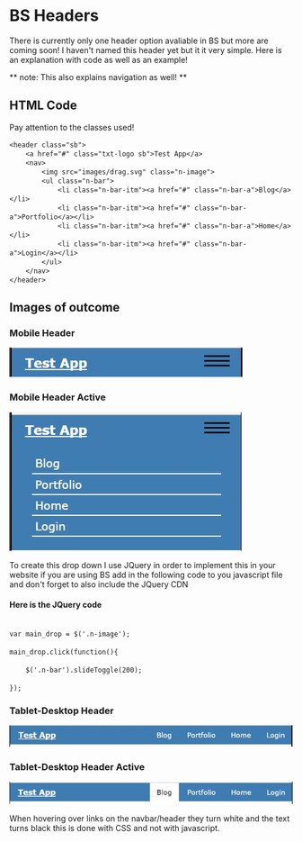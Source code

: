 # BS Headers

There is currently only one header option avaliable in BS but more are coming soon! I haven't named this header yet but it it very simple. Here is an explanation with code as well as an example!

** note: This also explains navigation as well! **

## HTML Code

Pay attention to the classes used!

```
<header class="sb">
    <a href="#" class="txt-logo sb">Test App</a>
    <nav>
        <img src="images/drag.svg" class="n-image">
        <ul class="n-bar">
            <li class="n-bar-itm"><a href="#" class="n-bar-a">Blog</a></li>
            <li class="n-bar-itm"><a href="#" class="n-bar-a">Portfolio</a></li>
            <li class="n-bar-itm"><a href="#" class="n-bar-a">Home</a></li>
            <li class="n-bar-itm"><a href="#" class="n-bar-a">Login</a></li>
        </ul>
    </nav>
</header>
```

## Images of outcome

### Mobile Header
![alt-text][h-m]

### Mobile Header Active
![alt-text][h-m-a]

To create this drop down I use JQuery in order to implement this in your website if you are using BS add in the following code to you javascript file and don't forget to also include the JQuery CDN

#### Here is the JQuery code

```

var main_drop = $('.n-image');

main_drop.click(function(){

    $('.n-bar').slideToggle(200);

});

```

### Tablet-Desktop Header
![alt-text][h-t-d]

### Tablet-Desktop Header Active
![alt-text][h-t-d-a]

When hovering over links on the navbar/header they turn white and the text turns black this is done with CSS and not with javascript.



[h-m]: https://github.com/matthewLeFevre/beautiful_site/blob/master/test/images/header_mobile.JPG 'Header Mobile'
[h-m-a]: https://github.com/matthewLeFevre/beautiful_site/blob/master/test/images/header_mobile_active.JPG 'Header Mobile Active'
[h-t-d]: https://github.com/matthewLeFevre/beautiful_site/blob/master/test/images/header_tablet-desktop.JPG 'Header Tablet-Desktop'
[h-t-d-a]: https://github.com/matthewLeFevre/beautiful_site/blob/master/test/images/header_tablet-desktop_active.JPG 'Header Tablet-Desktop Active'

